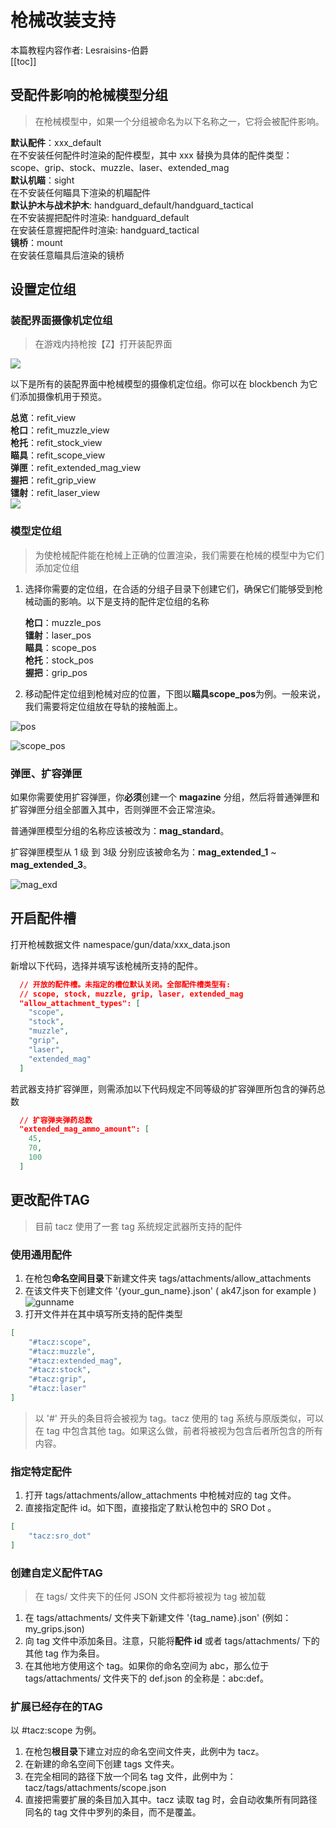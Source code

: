 # 枪械改装支持
本篇教程内容作者: Lesraisins-伯爵   
[[toc]]

## 受配件影响的枪械模型分组

>在枪械模型中，如果一个分组被命名为以下名称之一，它将会被配件影响。

**默认配件**：xxx_default  
在不安装任何配件时渲染的配件模型，其中 xxx 替换为具体的配件类型：scope、grip、stock、muzzle、laser、extended_mag  
**默认机瞄**：sight  
在不安装任何瞄具下渲染的机瞄配件  
**默认护木与战术护木**: handguard_default/handguard_tactical  
在不安装握把配件时渲染: handguard_default  
在安装任意握把配件时渲染: handguard_tactical  
**镜桥**：mount  
在安装任意瞄具后渲染的镜桥   

## 设置定位组
### 装配界面摄像机定位组
>在游戏内持枪按【Z】打开装配界面

![](./attachments.png)

以下是所有的装配界面中枪械模型的摄像机定位组。你可以在 blockbench 为它们添加摄像机用于预览。

**总览**：refit_view  
**枪口**：refit_muzzle_view  
**枪托**：refit_stock_view  
**瞄具**：refit_scope_view  
**弹匣**：refit_extended_mag_view    
**握把**：refit_grip_view  
**镭射**：refit_laser_view  
![](./view.png)

### 模型定位组
>为使枪械配件能在枪械上正确的位置渲染，我们需要在枪械的模型中为它们添加定位组

1. 选择你需要的定位组，在合适的分组子目录下创建它们，确保它们能够受到枪械动画的影响。以下是支持的配件定位组的名称

   **枪口**：muzzle_pos  
   **镭射**：laser_pos  
   **瞄具**：scope_pos  
   **枪托**：stock_pos  
   **握把**：grip_pos   

2. 移动配件定位组到枪械对应的位置，下图以**瞄具scope_pos**为例。一般来说，我们需要将定位组放在导轨的接触面上。

![pos](./refit_pos.png)

![scope_pos](./scope_pos.png)

### 弹匣、扩容弹匣

如果你需要使用扩容弹匣，你**必须**创建一个 **magazine** 分组，然后将普通弹匣和扩容弹匣分组全部置入其中，否则弹匣不会正常渲染。  

普通弹匣模型分组的名称应该被改为：**mag_standard**。  

扩容弹匣模型从 1 级 到 3级 分别应该被命名为：**mag_extended_1** ~ **mag_extended_3**。  

![mag_exd](./mag_exd.png)

## 开启配件槽
打开枪械数据文件 namespace/gun/data/xxx_data.json

新增以下代码，选择并填写该枪械所支持的配件。
``` json
  // 开放的配件槽。未指定的槽位默认关闭。全部配件槽类型有:
  // scope, stock, muzzle, grip, laser, extended_mag
  "allow_attachment_types": [
    "scope",
    "stock",
    "muzzle",
    "grip",
    "laser",
    "extended_mag"
  ]
```

若武器支持扩容弹匣，则需添加以下代码规定不同等级的扩容弹匣所包含的弹药总数
``` json
  // 扩容弹夹弹药总数
  "extended_mag_ammo_amount": [
    45,
    70,
    100
  ]
```

## 更改配件TAG
>目前 tacz 使用了一套 tag 系统规定武器所支持的配件

### 使用通用配件
1. 在枪包**命名空间目录**下新建文件夹 tags/attachments/allow_attachments
2. 在该文件夹下创建文件 '{your_gun_name}.json' ( ak47.json for example )
![gunname](./gunname.png)
3. 打开文件并在其中填写所支持的配件类型
``` json
[
    "#tacz:scope",
    "#tacz:muzzle",
    "#tacz:extended_mag",
    "#tacz:stock",
    "#tacz:grip",
    "#tacz:laser"
]
```
>以 '#' 开头的条目将会被视为 tag。tacz 使用的 tag 系统与原版类似，可以在 tag 中包含其他 tag。如果这么做，前者将被视为包含后者所包含的所有内容。

### 指定特定配件
1. 打开 tags/attachments/allow_attachments 中枪械对应的 tag 文件。
2. 直接指定配件 id。如下图，直接指定了默认枪包中的 SRO Dot 。
``` json
[
    "tacz:sro_dot"
]
```

### 创建自定义配件TAG

> 在 tags/ 文件夹下的任何 JSON 文件都将被视为 tag 被加载

1. 在 tags/attachments/ 文件夹下新建文件 '{tag_name}.json' (例如：my_grips.json)
2. 向 tag 文件中添加条目。注意，只能将**配件 id** 或者 tags/attachments/ 下的其他 tag 作为条目。
3. 在其他地方使用这个 tag。如果你的命名空间为 abc，那么位于 tags/attachments/ 文件夹下的 def.json 的全称是：abc:def。

### 扩展已经存在的TAG

以 #tacz:scope 为例。

1. 在枪包**根目录**下建立对应的命名空间文件夹，此例中为 tacz。
2. 在新建的命名空间下创建 tags 文件夹。
3. 在完全相同的路径下放一个同名 tag 文件，此例中为：tacz/tags/attachments/scope.json
4. 直接把需要扩展的条目加入其中。tacz 读取 tag 时，会自动收集所有同路径同名的 tag 文件中罗列的条目，而不是覆盖。
